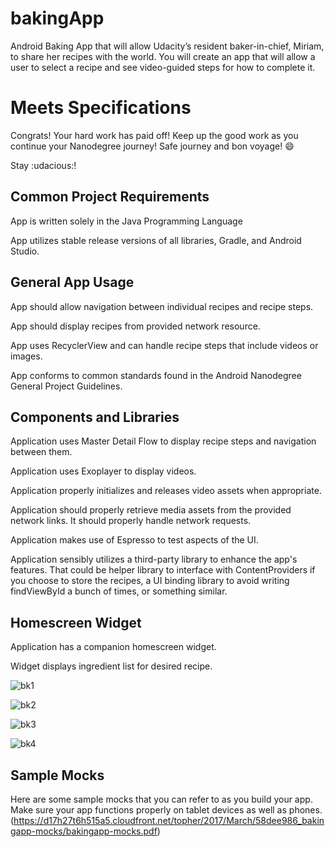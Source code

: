 # bakingApp
Android Baking App that will allow Udacity’s resident baker-in-chief, Miriam, to share her recipes with the world. You will create an app that will allow a user to select a recipe and see video-guided steps for how to complete it.



# Meets Specifications


Congrats! Your hard work has paid off! Keep up the good work as you continue your Nanodegree journey! Safe journey and bon voyage! :smile:

Stay :udacious:!

## Common Project Requirements


App is written solely in the Java Programming Language



App utilizes stable release versions of all libraries, Gradle, and Android Studio.



## General App Usage


App should allow navigation between individual recipes and recipe steps.



App should display recipes from provided network resource.



App uses RecyclerView and can handle recipe steps that include videos or images.



App conforms to common standards found in the Android Nanodegree General Project Guidelines.



## Components and Libraries


Application uses Master Detail Flow to display recipe steps and navigation between them.



Application uses Exoplayer to display videos.



Application properly initializes and releases video assets when appropriate.



Application should properly retrieve media assets from the provided network links. It should properly handle network requests.



Application makes use of Espresso to test aspects of the UI.



Application sensibly utilizes a third-party library to enhance the app's features. That could be helper library to interface with ContentProviders if you choose to store the recipes, a UI binding library to avoid writing findViewById a bunch of times, or something similar.



## Homescreen Widget


Application has a companion homescreen widget.



Widget displays ingredient list for desired recipe.


![bk1](https://user-images.githubusercontent.com/45606322/53661994-fe9e8d80-3c1e-11e9-87de-ab0baf5ad9e5.png)

![bk2](https://user-images.githubusercontent.com/45606322/53662003-06f6c880-3c1f-11e9-95d2-f762bc50c8cd.png)

![bk3](https://user-images.githubusercontent.com/45606322/53662010-0bbb7c80-3c1f-11e9-9c74-ec32ef0af6b9.png)

![bk4](https://user-images.githubusercontent.com/45606322/53662017-10803080-3c1f-11e9-82e2-e2f67a3d7bb9.png)


## Sample Mocks
Here are some sample mocks that you can refer to as you build your app. Make sure your app functions properly on tablet devices as well as phones. (https://d17h27t6h515a5.cloudfront.net/topher/2017/March/58dee986_bakingapp-mocks/bakingapp-mocks.pdf)
